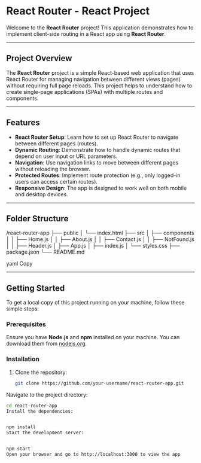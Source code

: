 # React Router - React Project

Welcome to the **React Router** project! This application demonstrates how to implement client-side routing in a React app using **React Router**.

---

## Project Overview

The **React Router** project is a simple React-based web application that uses React Router for managing navigation between different views (pages) without requiring full page reloads. This project helps to understand how to create single-page applications (SPAs) with multiple routes and components.

---

## Features

- **React Router Setup**: Learn how to set up React Router to navigate between different pages (routes).
- **Dynamic Routing**: Demonstrate how to handle dynamic routes that depend on user input or URL parameters.
- **Navigation**: Use navigation links to move between different pages without reloading the browser.
- **Protected Routes**: Implement route protection (e.g., only logged-in users can access certain routes).
- **Responsive Design**: The app is designed to work well on both mobile and desktop devices.

---

## Folder Structure

/react-router-app ├── public │ └── index.html ├── src │ ├── components │ │ ├── Home.js │ │ ├── About.js │ │ ├── Contact.js │ │ ├── NotFound.js │ │ ├── Header.js │ ├── App.js │ ├── index.js │ └── styles.css ├── package.json └── README.md

yaml
Copy

---

## Getting Started

To get a local copy of this project running on your machine, follow these simple steps:

### Prerequisites

Ensure you have **Node.js** and **npm** installed on your machine. You can download them from [nodejs.org](https://nodejs.org/).

### Installation

1. Clone the repository:
   ```bash
   git clone https://github.com/your-username/react-router-app.git
Navigate to the project directory:

```bash
cd react-router-app
Install the dependencies:


npm install
Start the development server:


npm start
Open your browser and go to http://localhost:3000 to view the app
